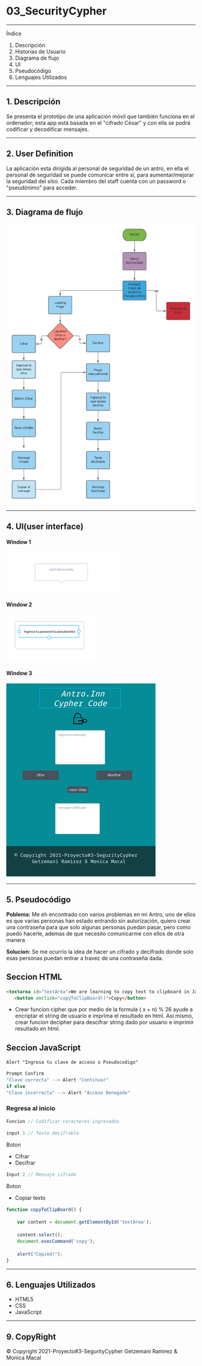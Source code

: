 # 03_SecurityCypher

---
Índice

 1. Descripción
 2. Historias de Usuario
 3. Diagrama de flujo
 4. UI
 5. Pseudocódigo
 6. Lenguajes Utilizados

---

## 1. Descripción

Se presenta el prototipo de  una aplicación móvil que también funciona en el ordenador; esta app está basada en el "cifrado César" y con ella se podrá codificar y decodificar mensajes.

---

## 2. User Definition

La aplicación esta dirigida al personal de seguridad de un antro,  en ella el personal de seguridad se  puede comunicar entre sí, para aumentar/mejorar la seguridad del sitio.
Cada miembro del staff cuenta con un password o "pseudónimo" para acceder.

---

## 3. Diagrama de flujo

![Diagrama de Flujo](./src/assets/diagrama.png)

---

## 4. UI(user interface)

#### Window 1 
![UI](./src/assets/alert.png)

#### Window 2 
![UI](./src/assets/Prompt1.png)

#### Window 3 
![UI](./src/assets/Boceto_UIapp.png)



---

## 5. Pseudocódigo

**Poblema:** Me eh encontrado con varios problemas en mi Antro, uno de ellos es que varias personas han estado entrando sin autorización, quiero crear una contraseña para que solo algunas personas puedan pasar, pero como puedo hacerle, ademas de que necesito comunicarme con ellos de otra manera

**Solucion:** Se me ocurrio la idea de hacer un cifrado y decifrado donde solo esas personas puedan entrar a travez de una contraseña dada.


## Seccion HTML

 ```html
 <textarea id="textArea">We are learning to copy text to clipboard in JavaScript.</textarea>
    <button onclick="copyToClipBoard()">Copy</button>
```
- Crear funcion cipher que por medio de la formula ( x + n) % 26 ayude a encriptar el string de usuario e imprima el resultado en html. Asi mismo, crear funcion decipher para descifrar string dado por usuario e imprimir resultado en html.

## Seccion JavaScript

``` JS
Alert "Ingresa tu clave de acceso o Pseudocodigo"
```

``` js
Prompt Confirm
"Clave correcta" --> Alert "Continuar"
if else 
"Clave incorrecta" --> Alert "Acceso Denegado"
```

### Regresa al inicio

``` js
Funcion // Codificar caracteres ingresados
```

``` js
input 1 // Texto decifrable
```

Boton

+ Cifrar
+ Decifrar

```js
Input 2 // Mensaje cifrado
```

Boton

+ Copiar texto

``` js
function copyToClipBoard() {

    var content = document.getElementById('textArea');
    
    content.select();
    document.execCommand('copy');

    alert("Copied!");
}
```

---

## 6.  Lenguajes Utilizados

+ HTML5
+ CSS
+ JavaScript

---

## 9.  CopyRight

© Copyright 2021-Proyecto#3-SegurityCypher  Getzemani Ramirez & Monica Macal
